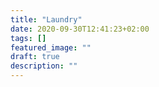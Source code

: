 ```yaml
---
title: "Laundry"
date: 2020-09-30T12:41:23+02:00
tags: []
featured_image: ""
draft: true
description: ""
---
```

